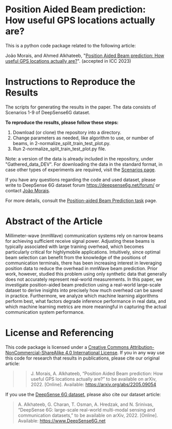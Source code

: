 # Position Aided Beam prediction: How useful GPS locations actually are?
This is a python code package related to the following article:

João Morais, and Ahmed Alkhateeb, "[Position Aided Beam prediction: How useful GPS locations actually are?](https://arxiv.org/abs/2205.09054)". (accepted in ICC 2023)

# Instructions to Reproduce the Results

The scripts for generating the results in the paper. The data consists of Scenarios 1-9 of DeepSense6G dataset.

**To reproduce the results, please follow these steps:**
1. Download (or clone) the repository into a directory.
2. Change parameters as needed, like algorithm to use, or number of beams, in 2-normalize_split_train_test_plot.py.
3. Run 2-normalize_split_train_test_plot.py file.

Note: a version of the data is already included in the repository, under "Gathered_data_DEV". For downloading the data in the standard format, in case other types of experiments are required, visit the [Scenarios page](https://deepsense6g.net/scenarios/).

If you have any questions regarding the code and used dataset, please write to DeepSense 6G dataset forum https://deepsense6g.net/forum/ or contact [João Morais](mailto:joao@asu.edu?subject=[GitHub]%20Beam%20prediction%20implementation).

For more details, consult the [Position-aided Beam Prediction task](https://deepsense6g.net/position-aided-beam-prediction/) page.

# Abstract of the Article
Millimeter-wave (mmWave) communication systems rely on narrow beams for achieving sufficient receive signal power. Adjusting these beams is typically associated with large training overhead, which becomes particularly critical for highlymobile applications. Intuitively, since optimal beam selection can benefit from the knowledge of the positions of communication terminals, there has been increasing interest in leveraging position data to reduce the overhead in mmWave beam prediction. Prior work, however, studied this problem using only synthetic data that generally does not accurately represent real-world measurements. In this paper, we investigate position-aided beam prediction using a real-world large-scale dataset to derive insights into precisely how much overhead can be saved in practice. Furthermore, we analyze which machine learning algorithms perform best, what factors degrade inference performance in real data, and which machine learning metrics are more meaningful in capturing the actual communication system performance.

# License and Referencing
This code package is licensed under a [Creative Commons Attribution-NonCommercial-ShareAlike 4.0 International License](https://creativecommons.org/licenses/by-nc-sa/4.0/). 
If you in any way use this code for research that results in publications, please cite our original article:
> > J. Morais, A. Alkhateeb, “Position Aided Beam prediction: How useful GPS locations actually are?” to be available on arXiv, 2022. [Online]. Available: https://arxiv.org/abs/2205.09054

If you use the [DeepSense 6G dataset](www.deepsense6g.net), please also cite our dataset article:
> A. Alkhateeb, G. Charan, T. Osman, A. Hredzak, and N. Srinivas, “DeepSense 6G: large-scale real-world multi-modal sensing and communication datasets,” to be available on arXiv, 2022. [Online]. Available: https://www.DeepSense6G.net
